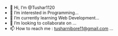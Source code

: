 - 👋 Hi, I’m @Tushar1120
- 👀 I’m interested in Programming...
- 🌱 I’m currently learning Web Development...
- 💞️ I’m looking to collaborate on ...
- 📫 How to reach me : tusharnibore11@gmail.com  ...

<!---
Tushar1120/Tushar1120 is a ✨ special ✨ repository because its `README.md` (this file) appears on your GitHub profile.
You can click the Preview link to take a look at your changes.
--->
